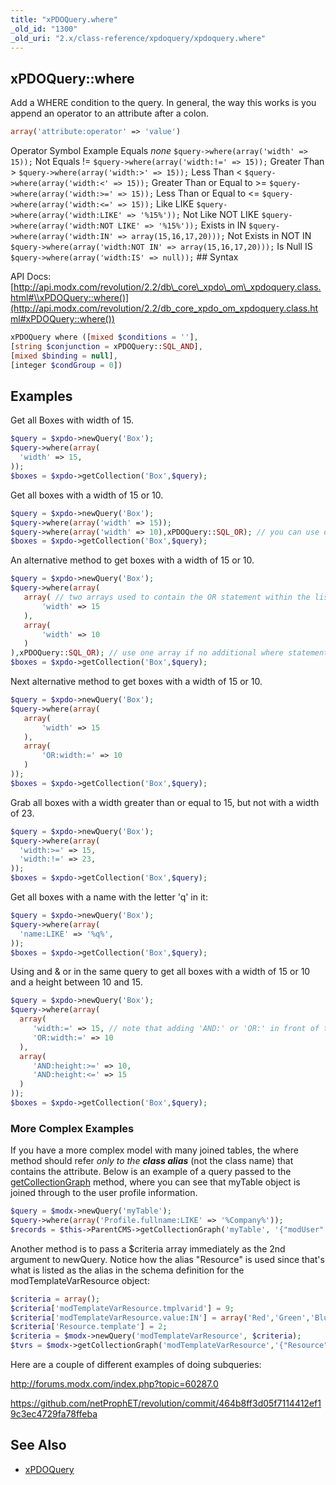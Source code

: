 ```yaml
---
title: "xPDOQuery.where"
_old_id: "1300"
_old_uri: "2.x/class-reference/xpdoquery/xpdoquery.where"
---
```


##  xPDOQuery::where 

 Add a WHERE condition to the query. In general, the way this works is you append an operator to an attribute after a colon.

 ``` php 
array('attribute:operator' => 'value')

```

 Operator   Symbol   Example   Equals   _none_  `$query->where(array('width' => 15));`   Not Equals   !=  `$query->where(array('width:!=' => 15));`   Greater Than   >  `$query->where(array('width:>' => 15));`   Less Than   <  `$query->where(array('width:<' => 15));`   Greater Than or Equal to   >=  `$query->where(array('width:>=' => 15));`   Less Than or Equal to   <=  `$query->where(array('width:<=' => 15));`   Like   LIKE  `$query->where(array('width:LIKE' => '%15%'));`   Not Like   NOT LIKE  `$query->where(array('width:NOT LIKE' => '%15%'));`   Exists in   IN  `$query->where(array('width:IN' => array(15,16,17,20)));`   Not Exists in   NOT IN  `$query->where(array('width:NOT IN' => array(15,16,17,20)));`   Is Null   IS  `$query->where(array('width:IS' => null));` ##  Syntax 

 API Docs: [http://api.modx.com/revolution/2.2/db\_core\_xpdo\_om\_xpdoquery.class.html#\\xPDOQuery::where()](http://api.modx.com/revolution/2.2/db_core_xpdo_om_xpdoquery.class.html#xPDOQuery::where())

 ``` php 
xPDOQuery where ([mixed $conditions = ''],
 [string $conjunction = xPDOQuery::SQL_AND],
 [mixed $binding = null],
 [integer $condGroup = 0])

```

##  Examples 

 Get all Boxes with width of 15.

 ``` php 
$query = $xpdo->newQuery('Box');
$query->where(array(
   'width' => 15,
));
$boxes = $xpdo->getCollection('Box',$query);

```

 Get all boxes with a width of 15 or 10.

 ``` php 
$query = $xpdo->newQuery('Box');
$query->where(array('width' => 15));
$query->where(array('width' => 10),xPDOQuery::SQL_OR); // you can use orCondition here as well
$boxes = $xpdo->getCollection('Box',$query);

```

 An alternative method to get boxes with a width of 15 or 10.

 ``` php 
$query = $xpdo->newQuery('Box');
$query->where(array(
	array( // two arrays used to contain the OR statement within the listed conditions
   		'width' => 15
	),
	array(
		'width' => 10
	)
),xPDOQuery::SQL_OR); // use one array if no additional where statements are used.
$boxes = $xpdo->getCollection('Box',$query);

```

 Next alternative method to get boxes with a width of 15 or 10.

 ``` php 
$query = $xpdo->newQuery('Box');
$query->where(array(
	array(
   		'width' => 15
	),
	array(
		'OR:width:=' => 10
	)
));
$boxes = $xpdo->getCollection('Box',$query);

```

 Grab all boxes with a width greater than or equal to 15, but not with a width of 23.

 ``` php 
$query = $xpdo->newQuery('Box');
$query->where(array(
   'width:>=' => 15,
   'width:!=' => 23,
));
$boxes = $xpdo->getCollection('Box',$query);

```

 Get all boxes with a name with the letter 'q' in it:

 ``` php 
$query = $xpdo->newQuery('Box');
$query->where(array(
   'name:LIKE' => '%q%',
));
$boxes = $xpdo->getCollection('Box',$query);

```

 Using and & or in the same query to get all boxes with a width of 15 or 10 and a height between 10 and 15.

 ``` php 
$query = $xpdo->newQuery('Box');
$query->where(array(
   array(
      'width:=' => 15, // note that adding 'AND:' or 'OR:' in front of the attribute, an operator must be used ':='
      'OR:width:=' => 10
   ),
   array(
      'AND:height:>=' => 10,
      'AND:height:<=' => 15
   )
));
$boxes = $xpdo->getCollection('Box',$query);

```

###  More Complex Examples 

 If you have a more complex model with many joined tables, the where method should refer _only to the_ **_class alias_** (not the class name) that contains the attribute. Below is an example of a query passed to the [getCollectionGraph](xpdo/getting-started/using-your-xpdo-model/retrieving-objects/getcollectiongraph "getCollectionGraph") method, where you can see that myTable object is joined through to the user profile information.

 ``` php 
$query = $modx->newQuery('myTable');
$query->where(array('Profile.fullname:LIKE' => '%Company%'));
$records = $this->ParentCMS->getCollectionGraph('myTable', '{"modUser": {"Profile":{} } }',$query);

```

 Another method is to pass a $criteria array immediately as the 2nd argument to newQuery. Notice how the alias "Resource" is used since that's what is listed as the alias in the schema definition for the modTemplateVarResource object:

 ``` php 
$criteria = array();
$criteria['modTemplateVarResource.tmplvarid'] = 9;
$criteria['modTemplateVarResource.value:IN'] = array('Red','Green','Blue');
$criteria['Resource.template'] = 2;
$criteria = $modx->newQuery('modTemplateVarResource', $criteria);
$tvrs = $modx->getCollectionGraph('modTemplateVarResource','{"Resource":{}}', $criteria);

```

 Here are a couple of different examples of doing subqueries:

 <http://forums.modx.com/index.php?topic=60287.0>

 <https://github.com/netProphET/revolution/commit/464b8ff3d05f7114412ef19c3ec4729fa78ffeba>

##  See Also 

- [xPDOQuery](xpdo/class-reference/xpdoquery "xPDOQuery")
